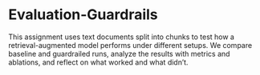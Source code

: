 # Evaluation-Guardrails
This assignment uses text documents split into chunks to test how a retrieval-augmented model performs under different setups. We compare baseline and guardrailed runs, analyze the results with metrics and ablations, and reflect on what worked and what didn’t.
